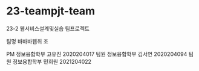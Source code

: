 # 23-teampjt-team

23-2 웹서비스설계및실습 팀프로젝트

팀명 바바바웹취 조

PM 정보융합학부 고유진 2020204017
팀원 정보융합학부 김서연 2020204094
팀원 정보융합학부 민희원 2021204022



